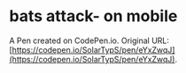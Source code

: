 # bats attack- on mobile

A Pen created on CodePen.io. Original URL: [https://codepen.io/SolarTypS/pen/eYxZwqJ](https://codepen.io/SolarTypS/pen/eYxZwqJ).

